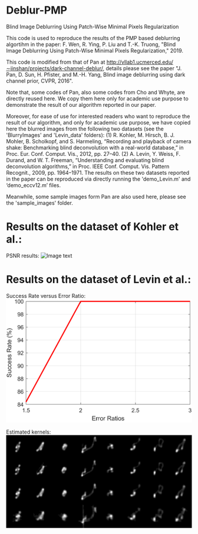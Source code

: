 # Deblur-PMP
Blind Image Deblurring Using Patch-Wise Minimal Pixels Regularization


This code is used to reproduce the results of the PMP based deblurring algortihm in the paper: 
F. Wen, R. Ying, P. Liu and T.-K. Truong, "Blind Image Deblurring Using Patch-Wise Minimal Pixels Regularization," 2019.

This code is modified from that of Pan at http://vllab1.ucmerced.edu/∼jinshan/projects/dark-channel-deblur/, 
details please see the paper "J. Pan, D. Sun, H. Pfister, and M.-H. Yang, Blind image deblurring using dark channel prior, CVPR, 2016". 

Note that, some codes of Pan, also some codes from Cho and Whyte, are directly reused here. We copy them here only for academic use purpose to demonstrate the result of our algorithm reported in our paper.

Moreover, for ease of use for interested readers who want to reproduce the result of our algorithm,
and only for academic use purpose,
we have copied here the blurred images from the following two datasets (see the 'BlurryImages' and 'Levin_data' folders):
(1) R. Kohler, M. Hirsch, B. J. Mohler, B. Scholkopf, and S. Harmeling, “Recording and playback of camera shake: Benchmarking blind deconvolution with a real-world database,” in Proc. Eur. Conf. Comput. Vis., 2012, pp. 27–40.
(2) A. Levin, Y. Weiss, F. Durand, and W. T. Freeman, “Understanding and evaluating blind deconvolution algorithms,” in Proc. IEEE Conf. Comput. Vis. Pattern Recognit., 2009, pp. 1964–1971.
The results on these two datasets reported in the paper can be reproduced via directly running the 'demo_Levin.m' and ‘demo_eccv12.m’ files.


Meanwhile, some sample images form Pan are also used here, please see the 'sample_images' folder.


# Results on the dataset of Kohler et al.:
PSNR results:
![Image text](https://github.com/FWen/deblur-pmp/blob/master/results_eccv12/PSNR.png/strip%7CimageView2/2/w/300)


# Results on the dataset of Levin et al.:
Success Rate versus Error Ratio:
![Image text](https://github.com/FWen/deblur-pmp/blob/master/results_Levin/Success%20Rate.png)


Estimated kernels:
![Image text](https://github.com/FWen/deblur-pmp/blob/master/results_Levin/Kernels.png)
